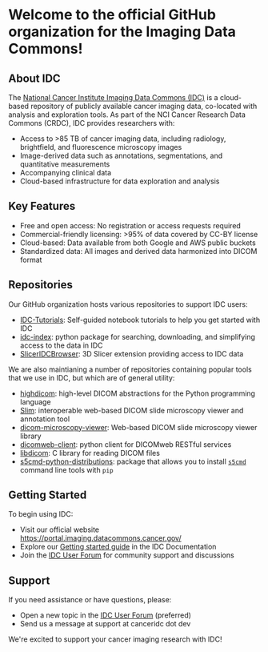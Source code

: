 # Welcome to the official GitHub organization for the Imaging Data Commons!

## About IDC

The [National Cancer Institute Imaging Data Commons (IDC)](https://portal.imaging.datacommons.cancer.gov/) is a cloud-based repository of publicly available cancer imaging data, co-located with analysis and exploration tools. As part of the NCI Cancer Research Data Commons (CRDC), IDC provides researchers with:
* Access to >85 TB of cancer imaging data, including radiology, brightfield, and fluorescence microscopy images
* Image-derived data such as annotations, segmentations, and quantitative measurements
* Accompanying clinical data
* Cloud-based infrastructure for data exploration and analysis

## Key Features

* Free and open access: No registration or access requests required
* Commercial-friendly licensing: >95% of data covered by CC-BY license
* Cloud-based: Data available from both Google and AWS public buckets
* Standardized data: All images and derived data harmonized into DICOM format

## Repositories

Our GitHub organization hosts various repositories to support IDC users:
* [IDC-Tutorials](https://github.com/ImagingDataCommons/IDC-Tutorials): Self-guided notebook tutorials to help you get started with IDC
* [idc-index](https://github.com/ImagingDataCommons/idc-index): python package for searching, downloading, and simplifying access to the data in IDC
* [SlicerIDCBrowser](https://github.com/ImagingDataCommons/SlicerIDCBrowser): 3D Slicer extension providing access to IDC data

We are also maintianing a number of repositories containing popular tools that we use in IDC, but which are of general utility:
* [highdicom](https://github.com/ImagingDataCommons/highdicom): high-level DICOM abstractions for the Python programming language
* [Slim](https://github.com/ImagingDataCommons/slim): interoperable web-based DICOM slide microscopy viewer and annotation tool
* [dicom-microscopy-viewer](https://github.com/ImagingDataCommons/dicom-microscopy-viewer): Web-based DICOM slide microscopy viewer library
* [dicomweb-client](https://github.com/ImagingDataCommons/dicomweb-client): python client for DICOMweb RESTful services
* [libdicom](https://github.com/ImagingDataCommons/libdicom): C library for reading DICOM files
* [s5cmd-python-distributions](https://github.com/ImagingDataCommons/s5cmd-python-distributions): package that allows you to install [`s5cmd`](https://github.com/peak/s5cmd) command line tools with `pip`


## Getting Started
To begin using IDC:
* Visit our official website https://portal.imaging.datacommons.cancer.gov/
* Explore our [Getting started guide](https://learn.canceridc.dev/getting-started-with-idc) in the IDC Documentation
* Join the [IDC User Forum](https://discourse.canceridc.dev/) for community support and discussions

## Support
If you need assistance or have questions, please:
* Open a new topic in the [IDC User Forum](https://discourse.canceridc.dev/) (preferred)
* Send us a message at support at canceridc dot dev

We're excited to support your cancer imaging research with IDC!
